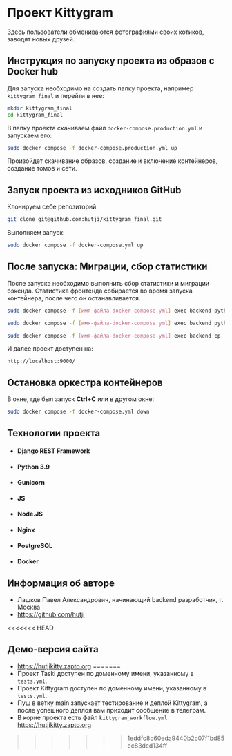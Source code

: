 #  Проект Kittygram
Здесь пользователи обмениваются фотографиями своих котиков, заводят новых друзей.

## Инструкция по запуску проекта из образов с Docker hub

Для запуска необходимо на создать папку проекта, например `kittygram_final` и перейти в нее:

```bash
mkdir kittygram_final
cd kittygram_final
```

В папку проекта скачиваем файл `docker-compose.production.yml` и запускаем его:

```bash
sudo docker compose -f docker-compose.production.yml up
```

Произойдет скачивание образов, создание и включение контейнеров, создание томов и сети.

## Запуск проекта из исходников GitHub

Клонируем себе репозиторий: 

```bash 
git clone git@github.com:hutji/kittygram_final.git
```

Выполняем запуск:

```bash
sudo docker compose -f docker-compose.yml up
```

## После запуска: Миграции, сбор статистики

После запуска необходимо выполнить сбор статистики и миграции бэкенда. Статистика фронтенда собирается во время запуска контейнера, после чего он останавливается. 

```bash
sudo docker compose -f [имя-файла-docker-compose.yml] exec backend python manage.py migrate

sudo docker compose -f [имя-файла-docker-compose.yml] exec backend python manage.py collectstatic

sudo docker compose -f [имя-файла-docker-compose.yml] exec backend cp -r /app/collected_static/. /backend_static/static/
```

И далее проект доступен на: 

```
http://localhost:9000/
```

## Остановка оркестра контейнеров

В окне, где был запуск **Ctrl+С** или в другом окне:

```bash
sudo docker compose -f docker-compose.yml down
```


## Технологии проекта

* #### Django REST Framework
* #### Python 3.9
* #### Gunicorn
* #### JS
* #### Node.JS
* #### Nginx
* #### PostgreSQL
* #### Docker

## Информация об авторе

- Лашков Павел Александрович, начинающий backend разработчик, г. Москва
- https://github.com/hutji

<<<<<<< HEAD
## Демо-версия сайта
- https://hutjikitty.zapto.org
=======
- Проект Taski доступен по доменному имени, указанному в `tests.yml`.
- Проект Kittygram доступен по доменному имени, указанному в `tests.yml`.
- Пуш в ветку main запускает тестирование и деплой Kittygram, а после успешного деплоя вам приходит сообщение в телеграм.
- В корне проекта есть файл `kittygram_workflow.yml`.
https://hutjikitty.zapto.org
>>>>>>> 1eddfc8c60eda9440b2c07f1bd85ec83dcd134ff

